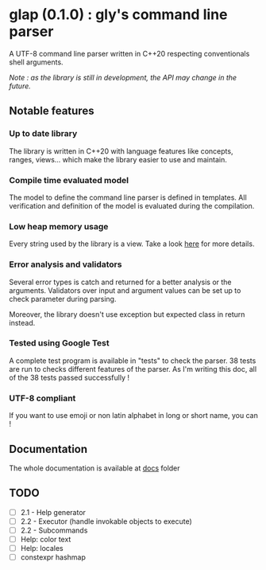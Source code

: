 # glap (0.1.0) : gly's command line parser

A UTF-8 command line parser written in C++20 respecting conventionals shell arguments.

*Note : as the library is still in development, the API may change in the future.*

## Notable features

### Up to date library

The library is written in C++20 with language features like concepts, ranges, views... which make the library easier to use and maintain.

### Compile time evaluated model

The model to define the command line parser is defined in templates. All verification and definition of the model is evaluated during the compilation.

### Low heap memory usage

Every string used by the library is a view. Take a look [here](#something-about-lifetime) for more details.

### Error analysis and validators

Several error types is catch and returned for a better analysis or the arguments. Validators over input and argument values can be set up to check parameter during parsing.

Moreover, the library doesn't use exception but expected class in return instead.

### Tested using Google Test

A complete test program is available in "tests" to check the parser. 38 tests are run to checks different features of the parser. As I'm writing this doc, all of the 38 tests passed successfully !

### UTF-8 compliant

If you want to use emoji or non latin alphabet in long or short name, you can !

## Documentation

The whole documentation is available at [docs](docs) folder

## TODO

- [ ] 2.1 - Help generator
- [ ] 2.2 - Executor (handle invokable objects to execute)
- [ ] 2.2 - Subcommands
- [ ] Help: color text
- [ ] Help: locales
- [ ] constexpr hashmap